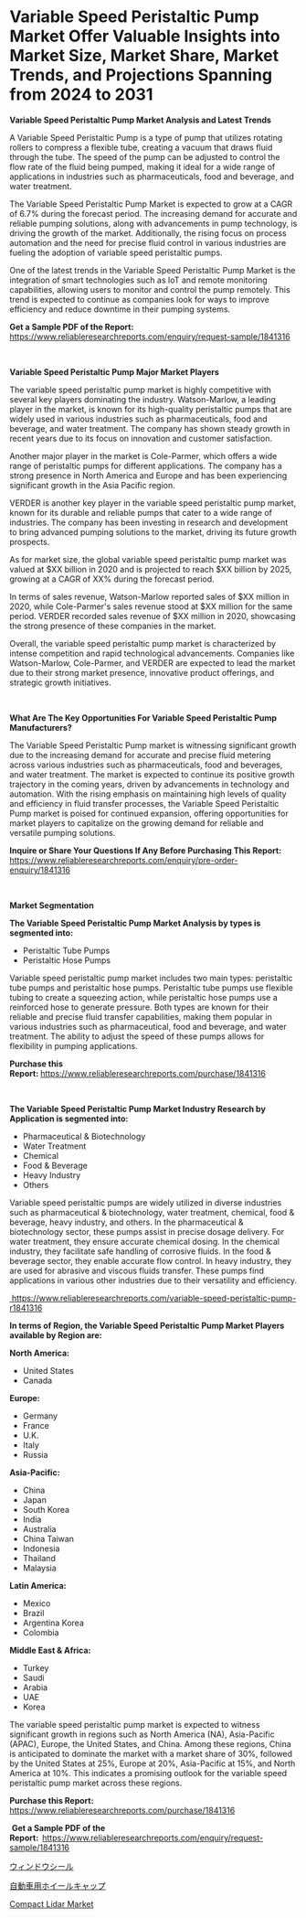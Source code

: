<p><h1>Variable Speed Peristaltic Pump Market Offer Valuable Insights into Market Size, Market Share, Market Trends, and Projections Spanning from 2024 to 2031</h1></p><p><strong>Variable Speed Peristaltic Pump Market Analysis and Latest Trends</strong></p>
<p><p>A Variable Speed Peristaltic Pump is a type of pump that utilizes rotating rollers to compress a flexible tube, creating a vacuum that draws fluid through the tube. The speed of the pump can be adjusted to control the flow rate of the fluid being pumped, making it ideal for a wide range of applications in industries such as pharmaceuticals, food and beverage, and water treatment.</p><p>The Variable Speed Peristaltic Pump Market is expected to grow at a CAGR of 6.7% during the forecast period. The increasing demand for accurate and reliable pumping solutions, along with advancements in pump technology, is driving the growth of the market. Additionally, the rising focus on process automation and the need for precise fluid control in various industries are fueling the adoption of variable speed peristaltic pumps.</p><p>One of the latest trends in the Variable Speed Peristaltic Pump Market is the integration of smart technologies such as IoT and remote monitoring capabilities, allowing users to monitor and control the pump remotely. This trend is expected to continue as companies look for ways to improve efficiency and reduce downtime in their pumping systems.</p></p>
<p><strong>Get a Sample PDF of the Report:&nbsp;</strong> <a href="https://www.reliableresearchreports.com/enquiry/request-sample/1841316">https://www.reliableresearchreports.com/enquiry/request-sample/1841316</a></p>
<p>&nbsp;</p>
<p><strong>Variable Speed Peristaltic Pump Major Market Players</strong></p>
<p><p>The variable speed peristaltic pump market is highly competitive with several key players dominating the industry. Watson-Marlow, a leading player in the market, is known for its high-quality peristaltic pumps that are widely used in various industries such as pharmaceuticals, food and beverage, and water treatment. The company has shown steady growth in recent years due to its focus on innovation and customer satisfaction.</p><p>Another major player in the market is Cole-Parmer, which offers a wide range of peristaltic pumps for different applications. The company has a strong presence in North America and Europe and has been experiencing significant growth in the Asia Pacific region.</p><p>VERDER is another key player in the variable speed peristaltic pump market, known for its durable and reliable pumps that cater to a wide range of industries. The company has been investing in research and development to bring advanced pumping solutions to the market, driving its future growth prospects.</p><p>As for market size, the global variable speed peristaltic pump market was valued at $XX billion in 2020 and is projected to reach $XX billion by 2025, growing at a CAGR of XX% during the forecast period. </p><p>In terms of sales revenue, Watson-Marlow reported sales of $XX million in 2020, while Cole-Parmer's sales revenue stood at $XX million for the same period. VERDER recorded sales revenue of $XX million in 2020, showcasing the strong presence of these companies in the market.</p><p>Overall, the variable speed peristaltic pump market is characterized by intense competition and rapid technological advancements. Companies like Watson-Marlow, Cole-Parmer, and VERDER are expected to lead the market due to their strong market presence, innovative product offerings, and strategic growth initiatives.</p></p>
<p>&nbsp;</p>
<p><strong>What Are The Key Opportunities For Variable Speed Peristaltic Pump Manufacturers?</strong></p>
<p><p>The Variable Speed Peristaltic Pump market is witnessing significant growth due to the increasing demand for accurate and precise fluid metering across various industries such as pharmaceuticals, food and beverages, and water treatment. The market is expected to continue its positive growth trajectory in the coming years, driven by advancements in technology and automation. With the rising emphasis on maintaining high levels of quality and efficiency in fluid transfer processes, the Variable Speed Peristaltic Pump market is poised for continued expansion, offering opportunities for market players to capitalize on the growing demand for reliable and versatile pumping solutions.</p></p>
<p><strong>Inquire or Share Your Questions If Any Before Purchasing This Report:</strong> <a href="https://www.reliableresearchreports.com/enquiry/pre-order-enquiry/1841316">https://www.reliableresearchreports.com/enquiry/pre-order-enquiry/1841316</a></p>
<p>&nbsp;</p>
<p><strong>Market Segmentation</strong></p>
<p><strong>The Variable Speed Peristaltic Pump Market Analysis by types is segmented into:</strong></p>
<p><ul><li>Peristaltic Tube Pumps</li><li>Peristaltic Hose Pumps</li></ul></p>
<p><p>Variable speed peristaltic pump market includes two main types: peristaltic tube pumps and peristaltic hose pumps. Peristaltic tube pumps use flexible tubing to create a squeezing action, while peristaltic hose pumps use a reinforced hose to generate pressure. Both types are known for their reliable and precise fluid transfer capabilities, making them popular in various industries such as pharmaceutical, food and beverage, and water treatment. The ability to adjust the speed of these pumps allows for flexibility in pumping applications. </p></p>
<p><strong>Purchase this Report:&nbsp;</strong><a href="https://www.reliableresearchreports.com/purchase/1841316">https://www.reliableresearchreports.com/purchase/1841316</a></p>
<p>&nbsp;</p>
<p><strong>The Variable Speed Peristaltic Pump Market Industry Research by Application is segmented into:</strong></p>
<p><ul><li>Pharmaceutical & Biotechnology</li><li>Water Treatment</li><li>Chemical</li><li>Food & Beverage</li><li>Heavy Industry</li><li>Others</li></ul></p>
<p><p>Variable speed peristaltic pumps are widely utilized in diverse industries such as pharmaceutical & biotechnology, water treatment, chemical, food & beverage, heavy industry, and others. In the pharmaceutical & biotechnology sector, these pumps assist in precise dosage delivery. For water treatment, they ensure accurate chemical dosing. In the chemical industry, they facilitate safe handling of corrosive fluids. In the food & beverage sector, they enable accurate flow control. In heavy industry, they are used for abrasive and viscous fluids transfer. These pumps find applications in various other industries due to their versatility and efficiency.</p></p>
<p><a href="https://www.reliableresearchreports.com/variable-speed-peristaltic-pump-r1841316">&nbsp;https://www.reliableresearchreports.com/variable-speed-peristaltic-pump-r1841316</a></p>
<p><strong>In terms of Region, the Variable Speed Peristaltic Pump Market Players available by Region are:</strong></p>
<p>
    <p> <strong> North America: </strong>
        <ul>
            <li>United States</li>
            <li>Canada</li>
        </ul>
        </p> 
    <p> <strong> Europe: </strong>
        <ul>
            <li>Germany</li>
            <li>France</li>
            <li>U.K.</li>
            <li>Italy</li>
            <li>Russia</li>
        </ul>
        </p> 
    <p> <strong> Asia-Pacific: </strong>
        <ul>
            <li>China</li>
            <li>Japan</li>
            <li>South Korea</li>
            <li>India</li>
            <li>Australia</li>
            <li>China Taiwan</li>
            <li>Indonesia</li>
            <li>Thailand</li>
            <li>Malaysia</li>
        </ul>
        </p> 
    <p> <strong> Latin America: </strong>
        <ul>
            <li>Mexico</li>
            <li>Brazil</li>
            <li>Argentina Korea</li>
            <li>Colombia</li>
        </ul>
        </p> 
    <p> <strong> Middle East & Africa: </strong>
        <ul>
            <li>Turkey</li>
            <li>Saudi</li>
            <li>Arabia</li>
            <li>UAE</li>
            <li>Korea</li>
        </ul>
    </p>
    </p>
<p><p>The variable speed peristaltic pump market is expected to witness significant growth in regions such as North America (NA), Asia-Pacific (APAC), Europe, the United States, and China. Among these regions, China is anticipated to dominate the market with a market share of 30%, followed by the United States at 25%, Europe at 20%, Asia-Pacific at 15%, and North America at 10%. This indicates a promising outlook for the variable speed peristaltic pump market across these regions.</p></p>
<p><strong>Purchase this Report: </strong><a href="https://www.reliableresearchreports.com/purchase/1841316">https://www.reliableresearchreports.com/purchase/1841316</a></p>
<p>&nbsp;<strong>Get a Sample PDF of the Report:&nbsp;&nbsp;</strong><a href="https://www.reliableresearchreports.com/enquiry/request-sample/1841316">https://www.reliableresearchreports.com/enquiry/request-sample/1841316</a></p>
<p><strong></strong></p>
<p><p><a href="https://github.com/KaydenJohns1964/Market-Research-Report-List-1/blob/main/586635531856.md">ウィンドウシール</a></p><p><a href="https://github.com/marbadji/Market-Research-Report-List-1/blob/main/845984331855.md">自動車用ホイールキャップ</a></p><p><a href="https://github.com/mancsybtousav/Market-Research-Report-List-2/blob/main/compact-lidar-market.md">Compact Lidar Market</a></p></p>